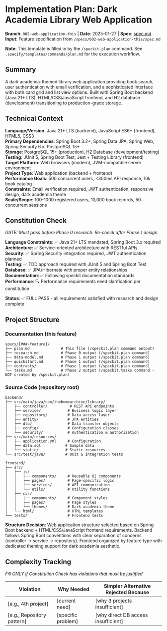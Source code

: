 # Implementation Plan: Dark Academia Library Web Application

**Branch**: `002-web-application-this` | **Date**: 2025-01-27 | **Spec**: [spec.md](./spec.md)
**Input**: Feature specification from `/specs/002-web-application-this/spec.md`

**Note**: This template is filled in by the `/speckit.plan` command. See `.specify/templates/commands/plan.md` for the execution workflow.

## Summary

A dark academia-themed library web application providing book search, user authentication with email verification, and a sophisticated interface with both card grid and list view options. Built with Spring Boot backend (Java 21+ LTS), HTML/CSS/JavaScript frontend, and H2 database (development) transitioning to production-grade storage.

## Technical Context

<!--
  ACTION REQUIRED: Replace the content in this section with the technical details
  for the project. The structure here is presented in advisory capacity to guide
  the iteration process.
-->

**Language/Version**: Java 21+ LTS (backend), JavaScript ES6+ (frontend), HTML5, CSS3  
**Primary Dependencies**: Spring Boot 3.2+, Spring Data JPA, Spring Web, Spring Security 6.x, PostgreSQL 15+  
**Storage**: PostgreSQL 15+ (production), H2 Database (development/testing)  
**Testing**: JUnit 5, Spring Boot Test, Jest + Testing Library (frontend)  
**Target Platform**: Web browsers (modern), JVM-compatible server environment  
**Project Type**: Web application (backend + frontend)  
**Performance Goals**: 500 concurrent users, <300ms API response, 10k book catalog  
**Constraints**: Email verification required, JWT authentication, responsive design, dark academia theme  
**Scale/Scope**: 100-1000 registered users, 10,000 book records, 50 concurrent sessions

## Constitution Check

*GATE: Must pass before Phase 0 research. Re-check after Phase 1 design.*

**Language Constraints**: ✅ Java 21+ LTS mandated, Spring Boot 3.x required  
**Architecture**: ✅ Service-oriented architecture with RESTful APIs  
**Security**: ✅ Spring Security integration required, JWT authentication planned  
**Testing**: ✅ TDD approach required with JUnit 5 and Spring Boot Test  
**Database**: ✅ JPA/Hibernate with proper entity relationships  
**Documentation**: ✅ Following speckit documentation standards  
**Performance**: 🔍 Performance requirements need clarification per constitution  

**Status**: ✅ FULL PASS - all requirements satisfied with research and design complete

## Project Structure

### Documentation (this feature)

```
specs/[###-feature]/
├── plan.md              # This file (/speckit.plan command output)
├── research.md          # Phase 0 output (/speckit.plan command)
├── data-model.md        # Phase 1 output (/speckit.plan command)
├── quickstart.md        # Phase 1 output (/speckit.plan command)
├── contracts/           # Phase 1 output (/speckit.plan command)
└── tasks.md             # Phase 2 output (/speckit.tasks command - NOT created by /speckit.plan)
```

### Source Code (repository root)

```
backend/
├── src/main/java/com/thehomearchive/library/
│   ├── controller/          # REST API endpoints
│   ├── service/            # Business logic layer
│   ├── repository/         # Data access layer
│   ├── entity/             # JPA entities
│   ├── dto/                # Data transfer objects
│   ├── config/             # Configuration classes
│   └── security/           # Authentication & authorization
├── src/main/resources/
│   ├── application.yml     # Configuration
│   ├── data.sql           # Sample data
│   └── static/            # Static resources
└── src/test/java/         # Unit & integration tests

frontend/
├── src/
│   ├── js/
│   │   ├── components/     # Reusable UI components
│   │   ├── pages/          # Page-specific logic
│   │   ├── services/       # API communication
│   │   └── utils/          # Utility functions
│   ├── css/
│   │   ├── components/     # Component styles
│   │   ├── pages/          # Page styles
│   │   └── themes/         # Dark academia theme
│   └── html/               # HTML templates
└── tests/                  # Frontend tests
```

**Structure Decision**: Web application structure selected based on Spring Boot backend + HTML/CSS/JavaScript frontend requirements. Backend follows Spring Boot conventions with clear separation of concerns (controller → service → repository). Frontend organized by feature type with dedicated theming support for dark academia aesthetic.

## Complexity Tracking

*Fill ONLY if Constitution Check has violations that must be justified*

| Violation | Why Needed | Simpler Alternative Rejected Because |
|-----------|------------|-------------------------------------|
| [e.g., 4th project] | [current need] | [why 3 projects insufficient] |
| [e.g., Repository pattern] | [specific problem] | [why direct DB access insufficient] |
